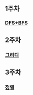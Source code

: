 ## 1주차
### [DFS+BFS](https://www.acmicpc.net/workbook/view/1983)

## 2주차
### [그리디](https://www.acmicpc.net/workbook/view/7320)

## 3주차
### [정렬](https://www.acmicpc.net/workbook/view/7318)